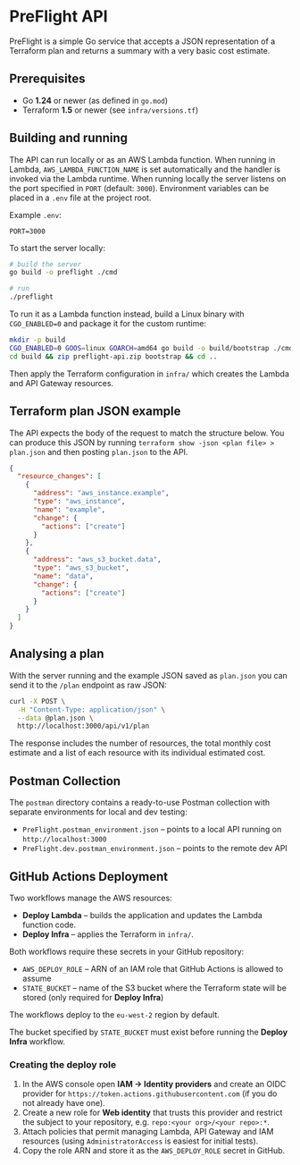 # PreFlight API

PreFlight is a simple Go service that accepts a JSON representation of a
Terraform plan and returns a summary with a very basic cost estimate.

## Prerequisites

- Go **1.24** or newer (as defined in `go.mod`)
- Terraform **1.5** or newer (see `infra/versions.tf`)

## Building and running

The API can run locally or as an AWS Lambda function. When running in Lambda,
`AWS_LAMBDA_FUNCTION_NAME` is set automatically and the handler is invoked via the
Lambda runtime. When running locally the server listens on the port specified in
`PORT` (default: `3000`). Environment variables can be placed in a `.env` file at
the project root.

Example `.env`:

```env
PORT=3000
```

To start the server locally:

```bash
# build the server
go build -o preflight ./cmd

# run
./preflight
```

To run it as a Lambda function instead, build a Linux binary with `CGO_ENABLED=0`
and package it for the custom runtime:

```bash
mkdir -p build
CGO_ENABLED=0 GOOS=linux GOARCH=amd64 go build -o build/bootstrap ./cmd
cd build && zip preflight-api.zip bootstrap && cd ..
```

Then apply the Terraform configuration in `infra/` which creates the Lambda and
API Gateway resources.

## Terraform plan JSON example

The API expects the body of the request to match the structure below. You can
produce this JSON by running `terraform show -json <plan file> > plan.json` and
then posting `plan.json` to the API.

```json
{
  "resource_changes": [
    {
      "address": "aws_instance.example",
      "type": "aws_instance",
      "name": "example",
      "change": {
        "actions": ["create"]
      }
    },
    {
      "address": "aws_s3_bucket.data",
      "type": "aws_s3_bucket",
      "name": "data",
      "change": {
        "actions": ["create"]
      }
    }
  ]
}
```

## Analysing a plan

With the server running and the example JSON saved as `plan.json` you can send
it to the `/plan` endpoint as raw JSON:

```bash
curl -X POST \
  -H "Content-Type: application/json" \
  --data @plan.json \
  http://localhost:3000/api/v1/plan
```

The response includes the number of resources, the total monthly cost estimate
and a list of each resource with its individual estimated cost.

## Postman Collection

The `postman` directory contains a ready-to-use Postman collection with separate environments for local and dev testing:

* `PreFlight.postman_environment.json` – points to a local API running on `http://localhost:3000`
* `PreFlight.dev.postman_environment.json` – points to the remote dev API

## GitHub Actions Deployment

Two workflows manage the AWS resources:

* **Deploy Lambda** – builds the application and updates the Lambda function code.
* **Deploy Infra** – applies the Terraform in `infra/`.

Both workflows require these secrets in your GitHub repository:

- `AWS_DEPLOY_ROLE` – ARN of an IAM role that GitHub Actions is allowed to assume
- `STATE_BUCKET` – name of the S3 bucket where the Terraform state will be stored (only required for **Deploy Infra**)

The workflows deploy to the `eu-west-2` region by default.

The bucket specified by `STATE_BUCKET` must exist before running the **Deploy Infra** workflow.

### Creating the deploy role

1. In the AWS console open **IAM → Identity providers** and create an OIDC provider for `https://token.actions.githubusercontent.com` (if you do not already have one).
2. Create a new role for **Web identity** that trusts this provider and restrict the subject to your repository, e.g. `repo:<your org>/<your repo>:*`.
3. Attach policies that permit managing Lambda, API Gateway and IAM resources (using `AdministratorAccess` is easiest for initial tests).
4. Copy the role ARN and store it as the `AWS_DEPLOY_ROLE` secret in GitHub.

